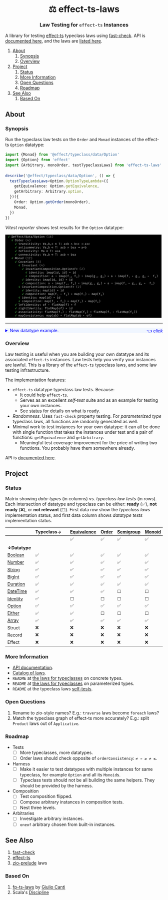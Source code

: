 <h1 align='center' style='border: 0px !important'>⚖ effect-ts-laws</h1>

<h3 align='center' style='border: 0px !important'>
  Law Testing for
  <code style='color:#555'>effect-ts</code>
  Instances
</h3>

A library for testing [effect-ts](https://github.com/Effect-ts/effect)
typeclass laws using
[fast-check](https://github.com/dubzzz/fast-check). API is
[documented here](https://middle-ages.github.io/effect-ts-laws-docs/),
and the laws are
[listed here](https://middle-ages.github.io/effect-ts-laws-docs/catalog-of-laws.html).

1. [About](#about)
   1. [Synopsis](#synopsis)
   2. [Overview](#overview)
2. [Project](#project)
   1. [Status](#status)
   2. [More Information](#more-information)
   3. [Open Questions](#open-questions)
   4. [Roadmap](#roadmap)
3. [See Also](#see-also)
   1. [Based On](#based-on)

## About

### Synopsis

Run the typeclass law tests on the `Order` and `Monad` instances of the
effect-ts `Option` datatype:

```ts
import {Monad} from '@effect/typeclass/data/Option'
import {Option} from 'effect'
import {Arbitrary, monoOrder, testTypeclassLaws} from 'effect-ts-laws'

describe('@effect/typeclass/data/Option', () => {
  testTypeclassLaws<Option.OptionTypeLambda>({
    getEquivalence: Option.getEquivalence,
    getArbitrary: Arbitrary.option,
  })({
    Order: Option.getOrder(monoOrder),
    Monad,
  })
})
```

_Vitest reporter_ shows test results for the `Option` datatype:

<a href="./docs/synopsis-option.png"><img src='docs/synopsis-option.png' alt='synopsis output' width=500></a>

---

<details><summary style='background:#f0f6ff;color:blue;cursor:pointer'>New datatype example.<span style='float: right'>👈 <i>click</i></span></summary>
<br/>

You wrote a new datatype: `MyTuple`, and an instance of the effect-ts
`Covariant` typeclass. Lets test it for free:

```ts
import {Covariant as CO} from '@effect/typeclass'
import {Array as AR} from 'effect'
import {dual} from 'effect/Function'
import {TypeLambda} from 'effect/HKT'
import fc from 'fast-check'
import {testTypeclassLaws} from 'effect-ts-laws'

describe('MyTuple', () => {
  type MyTuple<A> = [A]

  interface MyTupleTypeLambda extends TypeLambda {
    readonly type: MyTuple<this['Target']>
  }

  const map: CO.Covariant<MyTupleTypeLambda>['map'] = dual(
    2,
    <A, B>([a]: MyTuple<A>, ab: (a: A) => B): MyTuple<B> => [ab(a)],
  )
  const Covariant: CO.Covariant<MyTupleTypeLambda> = {
    imap: CO.imap<MyTupleTypeLambda>(map),
    map,
  }

  testTypeclassLaws<MyTupleTypeLambda>({
    getEquivalence: AR.getEquivalence,
    getArbitrary: fc.tuple,
  })({Covariant})
})
```

`fast-check` will try to find a counter example that breaks the laws. Because
it is quite impossible to find one in this case you should see:

<a href="./docs/synopsis-tuple.png"><img src='docs/synopsis-tuple.png' alt='synopsis output' width=400></a>

---

</details>

### Overview

Law testing is useful when you are building your own datatype and its
associated `effect-ts` instances. Law tests help you verify your instances are
lawful. This is a library of the `effect-ts` typeclass laws, and some law
testing infrastructure.

The implementation features:

* `effect-ts` datatype typeclass law tests. Because:
  * It could help `effect-ts`.
  * Serves as an excellent _self-test_ suite and as an example for testing your
    own instances.
  * See [status](#status) for details on what is ready.
* _Randomness_. Uses `fast-check` property testing. For
  _parameterized type_ typeclass laws, all functions are randomly generated as
  well.
* Minimal work to test instances for your own datatype: it can all be
  done with single function that takes the instances under test and
  a pair of functions: `getEquivalence` and `getArbitrary`.
  * Meaningful test coverage improvement for the price of writing two functions.
    You probably have them somewhere already.

API is [documented here](https://middle-ages.github.io/effect-ts-laws-docs/).

## Project

### Status

Matrix showing _data-types_ (in columns) vs. _typeclass law tests_ (in rows).
Each intersection of datatype and typeclass can be either:
**ready** (✅), **not ready** (❌), or **not relevant** (☐). First data row
show the _typeclass laws_ implementation status, and first data column shows
_datatype tests_ implementation status.

|                                                | Typeclass→ |     | [Equivalence](./src/laws/typeclass/concrete/Equivalence.ts) | [Order](./src/laws/typeclass/concrete/Order.ts) | [Semigroup](./src/laws/typeclass/concrete/Semigroup.ts) | [Monoid](./src/laws/typeclass/concrete/Monoid.ts) | [Invariant](./src/laws/typeclass/parameterized/Invariant.ts) | [Covariant](./src/laws/typeclass/parameterized/Covariant.ts) | [Applicative](./src/laws/typeclass/parameterized/Applicative.ts) | [Monad](./src/laws/typeclass/parameterized/Monad.ts) | [Traversable](./src/laws/typeclass/parameterized/Traversable.ts) | Foldable |
| ---------------------------------------------- | ---------- | --- | ----------------------------------------------------------- | ----------------------------------------------- | ------------------------------------------------------- | ------------------------------------------------- | ------------------------------------------------------------ | ------------------------------------------------------------ | ---------------------------------------------------------------- | ---------------------------------------------------- | ---------------------------------------------------------------- | -------- |
|                                                |            |     | ✅                                                           | ✅                                               | ✅                                                       | ✅                                                 | ✅                                                            | ✅                                                            | ✅                                                                | ✅                                                    | ✅                                                                | ❌        |
|                                                |            |     |                                                             |                                                 |                                                         |                                                   |                                                              |                                                              |                                                                  |                                                      |                                                                  |          |
| **↓Datatype**                                  |            |     |                                                             |                                                 |                                                         |                                                   |                                                              |                                                              |                                                                  |                                                      |                                                                  |          |
| [Boolean](./tests/effect-ts/Boolean.spec.ts)   | ✅          |     | ✅                                                           | ✅                                               | ✅                                                       | ✅                                                 | ☐                                                            | ☐                                                            | ☐                                                                | ☐                                                    | ☐                                                                | ☐        |
| [Number](./tests/effect-ts/Number.spec.ts)     | ✅          |     | ✅                                                           | ✅                                               | ✅                                                       | ✅                                                 | ☐                                                            | ☐                                                            | ☐                                                                | ☐                                                    | ☐                                                                | ☐        |
| [String](./tests/effect-ts/String.spec.ts)     | ✅          |     | ✅                                                           | ✅                                               | ✅                                                       | ✅                                                 | ☐                                                            | ☐                                                            | ☐                                                                | ☐                                                    | ☐                                                                | ☐        |
| [BigInt](./tests/effect-ts/BigInt.spec.ts)     | ✅          |     | ✅                                                           | ✅                                               | ✅                                                       | ✅                                                 | ☐                                                            | ☐                                                            | ☐                                                                | ☐                                                    | ☐                                                                | ☐        |
| [Duration](./tests/effect-ts/Duration.spec.ts) | ✅          |     | ✅                                                           | ✅                                               | ✅                                                       | ✅                                                 | ☐                                                            | ☐                                                            | ☐                                                                | ☐                                                    | ☐                                                                | ☐        |
| [DateTime](./tests/effect-ts/DateTime.spec.ts) | ✅          |     | ✅                                                           | ✅                                               | ☐                                                       | ☐                                                 | ☐                                                            | ☐                                                            | ☐                                                                | ☐                                                    | ☐                                                                | ☐        |
| [Identity](./tests/effect-ts/Identity.spec.ts) | ✅          |     | ☐                                                           | ☐                                               | ☐                                                       | ☐                                                 | ✅                                                            | ✅                                                            | ✅                                                                | ✅                                                    | ✅                                                                | ❌        |
| [Option](./tests/effect-ts/Option.spec.ts)     | ✅          |     | ✅                                                           | ✅                                               | ✅                                                       | ✅                                                 | ✅                                                            | ✅                                                            | ✅                                                                | ✅                                                    | ✅                                                                | ❌        |
| [Either](./tests/effect-ts/Either.spec.ts)     | ✅          |     | ✅                                                           | ☐                                               | ☐                                                       | ☐                                                 | ✅                                                            | ✅                                                            | ✅                                                                | ✅                                                    | ✅                                                                | ❌        |
| [Array](./tests/effect-ts/Array.spec.ts)       | ✅          |     | ✅                                                           | ✅                                               | ✅                                                       | ✅                                                 | ✅                                                            | ✅                                                            | ✅                                                                | ✅                                                    | ✅                                                                | ❌        |
| Struct                                         | ❌          |     | ❌                                                           | ❌                                               | ❌                                                       | ❌                                                 | ❌                                                            | ❌                                                            | ❌                                                                | ❌                                                    | ❌                                                                | ❌        |
| Record                                         | ❌          |     | ❌                                                           | ❌                                               | ❌                                                       | ❌                                                 | ❌                                                            | ❌                                                            | ❌                                                                | ❌                                                    | ❌                                                                | ❌        |
| Effect                                         | ❌          |     | ❌                                                           | ❌                                               | ❌                                                       | ❌                                                 | ❌                                                            | ❌                                                            | ❌                                                                | ❌                                                    | ❌                                                                | ❌        |

### More Information

* [API documentation](https://middle-ages.github.io/effect-ts-laws-docs/).
* [Catalog of laws](https://middle-ages.github.io/effect-ts-laws-docs/catalog-of-laws.html).
* `README` at [the laws for typeclasses](src/laws/typeclass/concrete/README.md) on concrete types.
* `README` at [the laws for typeclasses](src/laws/typeclass/parameterized/README.md) on parameterized types.
* `README` at the typeclass laws [self-tests](tests/laws/typeclass/README.md).

### Open Questions

1. Rename to zio-style names? E.g.: `traverse` laws become `foreach` laws?
2. Match the typeclass graph of effect-ts more accurately? E.g.: split
   `Product` laws out of `Applicative`.

### Roadmap

* Tests
  * [ ] More typeclasses, more datatypes.
  * [ ] Order laws should check opposite of `orderConsistency`: `≠ ⇒ ≥ ≠ ≤`.
  
* Harness
  * [ ] Make it easier to test datatypes with multiple instances for same
        typeclass, for example `Option` and all its `Monoid`s.
  * [ ] Typeclass tests should not be all building the same helpers. They
        should be provided by the harness.
* Composition
  * [ ] Test composition flipped.
  * [ ] Compose arbitrary instances in composition tests.
  * [ ] Nest three levels.
* Arbitraries
  * [ ] Investigate arbitrary instances.
  * [ ] `oneof` arbitrary chosen from built-in instances.

## See Also

1. [fast-check](https://github.com/dubzzz/fast-check)
2. [effect-ts](https://github.com/Effect-ts/effect)
3. [zio-prelude](https://github.com/zio/zio-prelude/tree/series/2.x/laws/shared/src/main/scala/zio/prelude/laws) laws

### Based On

1. [fp-ts-laws](https://gcanti.github.io/fp-ts-laws) by
   [Giulio Canti](https://github.com/gcanti)
2. Scala's [Discipline](https://typelevel.org/cats/typeclasses/lawtesting.html)
